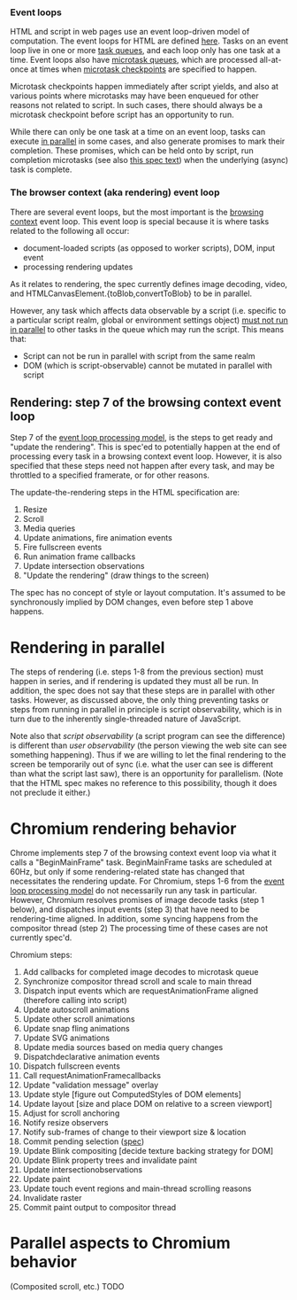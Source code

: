 ### Event loops

HTML and script in web pages use an event loop-driven model of computation. The
event loops for HTML are defined
[here](https://html.spec.whatwg.org/multipage/webappapis.html#event-loop). Tasks
on an event loop live in one or more [task
queues](https://html.spec.whatwg.org/multipage/webappapis.html#task-queue), and
each loop only has one task at a time. Event loops also have [microtask
queues](https://html.spec.whatwg.org/multipage/webappapis.html#microtask), which
are processed all-at-once at times when [microtask
checkpoints](https://html.spec.whatwg.org/#perform-a-microtask-checkpoint) are
specified to happen.

Microtask checkpoints happen immediately after script yields, and also at
various points where microtasks may have been enqueued for other reasons not
related to script. In such cases, there should always be a microtask checkpoint
before script has an opportunity to run.

While there can only be one task at a time on an event loop, tasks can execute
[in parallel](https://html.spec.whatwg.org/#parallelism) in some cases, and also
generate promises to mark their completion. These promises, which can be held
onto by script, run completion microtasks (see also [this spec
text](https://html.spec.whatwg.org/#integration-with-the-javascript-job-queue))
when the underlying (async) task is complete.

### The browser context (aka rendering) event loop

There are several event loops, but the most important is the [browsing
context](https://html.spec.whatwg.org/multipage/browsers.html#browsing-context)
event loop. This event loop is special because it is where tasks related to the
following all occur:

* document-loaded scripts (as opposed to worker scripts), DOM, input event
* processing rendering updates

As it relates to rendering, the spec currently defines image decoding, video,
and HTMLCanvasElement.{toBlob,convertToBlob} to be in parallel.

However, any task which affects data observable by a script (i.e. specific to a
particular script realm, global or environment settings object) [must not run in
parallel](https://html.spec.whatwg.org/#event-loop-for-spec-authors) to other
tasks in the queue which may run the script. This means that:

* Script can not be run in parallel with script from the same realm
* DOM (which is script-observable) cannot be mutated in parallel with script

## Rendering: step 7 of the browsing context event loop

Step 7 of the [event loop processing model](https://html.spec.whatwg.org/multipage/webappapis.html#event-loop-processing-model), is the steps to get ready and "update the rendering". This is
spec'ed to potentially happen at the end of processing every task in a browsing
context event loop. However, it is also specified that these steps need not
happen after every task, and may be throttled to a specified framerate, or for
other reasons.

The update-the-rendering steps in the HTML specification are:

1. Resize
2. Scroll
3. Media queries
4. Update animations, fire animation events
5. Fire fullscreen events
6. Run animation frame callbacks
7. Update intersection observations
8. "Update the rendering" (draw things to the screen)

The spec has no concept of style or layout computation. It's assumed to be
synchronously implied by DOM changes, even before step 1 above happens.


# Rendering in parallel

The steps of rendering (i.e. steps 1-8 from the previous section) must happen in
series, and if rendering is updated they must all be run. In addition, the spec
does not say that these steps are in parallel with other tasks. However, as
discussed above, the only thing preventing tasks or steps from running in
parallel in principle is script observability, which is in turn due to the
inherently single-threaded nature of JavaScript.

Note also that *script observability* (a script program can see the difference)
is different than *user observability* (the person viewing the web site can see
something happening). Thus if we are willing to let the final rendering to the
screen be temporarily out of sync (i.e. what the user can see is different than
what the script last saw), there is an opportunity for parallelism. (Note that
the HTML spec makes no reference to this possibility, though it does not
preclude it either.)

# Chromium rendering behavior

Chrome implements step 7 of the browsing context event loop via what it calls a
"BeginMainFrame" task. BeginMainFrame tasks are scheduled at 60Hz, but only if
some rendering-related state has changed that necessitates the rendering update.
For Chromium, steps 1-6 from the [event loop processing model](https://html.spec.whatwg.org/multipage/webappapis.html#event-loop-processing-model) do not necessarily run any task in particular. However,
Chromium resolves promises of image decode tasks (step 1 below), and dispatches
input events (step 3) that have need to be rendering-time aligned. In addition,
some syncing happens from the compositor thread (step 2) The processing time of
these cases are not currently spec'd.

Chromium steps:

1. Add callbacks for completed image decodes to microtask queue
2. Synchronize compositor thread scroll and scale to main thread
3. Dispatch input events which are requestAnimationFrame aligned (therefore
calling into script)
4. Update autoscroll animations
5. Update other scroll animations
6. Update snap fling animations
7. Update SVG animations
8. Update media sources based on media query changes
9. Dispatchdeclarative animation events
10. Dispatch fullscreen events
11. Call requestAnimationFramecallbacks
12. Update "validation message" overlay
13. Update style [figure out ComputedStyles of DOM elements]
14. Update layout [size and place DOM on relative to a screen viewport]
15. Adjust for scroll anchoring
16. Notify resize observers
17. Notify sub-frames of change to their viewport size & location
18. Commit pending selection ([spec](https://w3c.github.io/selection-api))
19. Update Blink compositing [decide texture backing strategy for DOM]
20. Update Blink property trees and invalidate paint
21. Update intersectionobservations
22. Update paint
23. Update touch event regions and main-thread
scrolling reasons
24. Invalidate raster
25. Commit paint output to compositor
thread

# Parallel aspects to Chromium behavior

(Composited scroll, etc.) TODO




